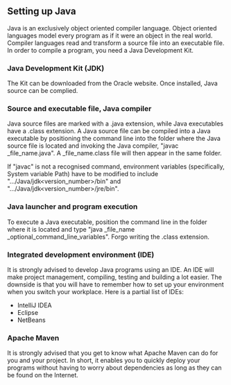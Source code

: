 ## Setting up Java

Java is an exclusively object oriented compiler language. Object oriented languages model every program as if it were an object in the real world. Compiler languages read and transform a source file into an executable file. In order to compile a program, you need a Java Development Kit.

### Java Development Kit (JDK)

The Kit can be downloaded from the Oracle website. Once installed, Java source can be complied.

### Source and executable file, Java compiler

Java source files are marked with a .java extension, while Java executables have a .class extension. A Java source file can be compiled into a Java executable by positioning the command line into the folder where the Java source file is located and invoking the Java compiler, "javac _file_name.java". A _file_name.class file will then appear in the same folder.

If "javac" is not a recognised command, environment variables (specifically, System variable Path) have to be modified to include ".../Java/jdk<version_number>/bin" and ".../Java/jdk<version_number>/jre/bin".

### Java launcher and program execution

To execute a Java executable, position the command line in the folder where it is located and type "java _file_name _optional_command_line_variables". Forgo writing the .class extension.

### Integrated development environment (IDE)

It is strongly advised to develop Java programs using an IDE. An IDE will make project management, compiling, testing and building a lot easier. The downside is that you will have to remember how to set up your environment when you switch your workplace. Here is a partial list of IDEs:

* IntelliJ IDEA
* Eclipse
* NetBeans

### Apache Maven

It is strongly advised that you get to know what Apache Maven can do for you and your project. In short, it enables you to quickly deploy your programs without having to worry about dependencies as long as they can be found on the Internet.
